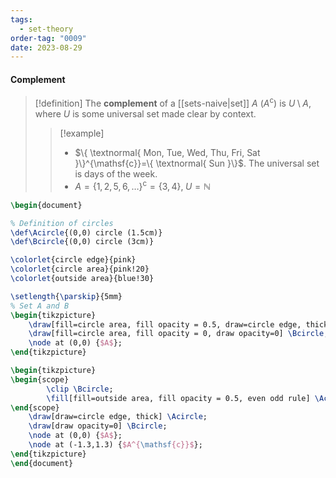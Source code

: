 ```yaml
---
tags:
  - set-theory
order-tag: "0009"
date: 2023-08-29
---
```

#### Complement

>[!definition]
>The **complement** of a [[sets-naive|set]] $A$ ($A^{\mathsf{c}}$) is $U\setminus A$, where $U$ is some universal set made clear by context.
>
>>[!example]
>>- $\{ \textnormal{ Mon, Tue, Wed, Thu, Fri, Sat }\}^{\mathsf{c}}=\{ \textnormal{ Sun }\}$. The universal set is days of the week.
>>- $A=\{ 1,2,5,6,\dots \}^{\mathsf{c}}=\{ 3,4 \},\;U=\mathbb{N}$

```tikz
\begin{document}

% Definition of circles
\def\Acircle{(0,0) circle (1.5cm)}
\def\Bcircle{(0,0) circle (3cm)}

\colorlet{circle edge}{pink}
\colorlet{circle area}{pink!20}
\colorlet{outside area}{blue!30}

\setlength{\parskip}{5mm}
% Set A and B
\begin{tikzpicture}
    \draw[fill=circle area, fill opacity = 0.5, draw=circle edge, thick] \Acircle;
    \draw[fill=circle area, fill opacity = 0, draw opacity=0] \Bcircle;
    \node at (0,0) {$A$};
\end{tikzpicture}

\begin{tikzpicture}
\begin{scope}
        \clip \Bcircle;
        \fill[fill=outside area, fill opacity = 0.5, even odd rule] \Acircle \Bcircle;
\end{scope}
    \draw[draw=circle edge, thick] \Acircle;
    \draw[draw opacity=0] \Bcircle;
    \node at (0,0) {$A$};
    \node at (-1.3,1.3) {$A^{\mathsf{c}}$};
\end{tikzpicture}
\end{document}
```
